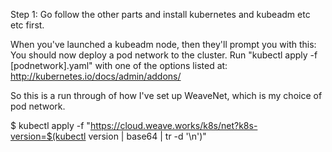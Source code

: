 Step 1: Go follow the other parts and install kubernetes and kubeadm etc etc first.

When you've launched a kubeadm node, then they'll prompt you with this:
You should now deploy a pod network to the cluster.
Run "kubectl apply -f [podnetwork].yaml" with one of the options listed at:
  http://kubernetes.io/docs/admin/addons/


So this is a run through of how I've set up WeaveNet, which is my choice of pod network.

$ kubectl apply -f "https://cloud.weave.works/k8s/net?k8s-version=$(kubectl version | base64 | tr -d '\n')"
